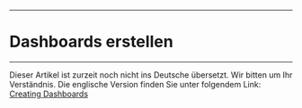 ****
# Dashboards erstellen
---

Dieser Artikel ist zurzeit noch nicht ins Deutsche übersetzt. Wir bitten um Ihr Verständnis. Die englische Version finden Sie unter folgendem Link: [Creating Dashboards](https://help.toladata.com/en/toladata-course/lesson-7-dashboards-reports/creating-dashboards.html)


